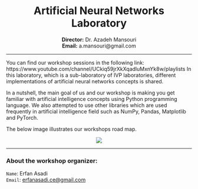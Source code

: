<center><h1>Artificial Neural Networks Laboratory</h1> 
<b>Director:</b> Dr. Azadeh Mansouri
<br />
<b>Email:</b> a.mansouri@gmail.com
</center>
<hr /> 
You can find our workshop sessions in the following link: <br /> 
https://www.youtube.com/channel/UCkiq59jrXkXqadluMxnYk8w/playlists
In this laboratory, which is a sub-laboratory of IVP laboratories, different implementations of artificial neural networks concepts is shared.

In a nutshell, the main goal of us and our workshop is making you get familiar with artificial intelligence concepts using Python programming language. We also attempted to use other libraries which are used frequently in artificial intelligence field such as NumPy, Pandas, Matplotlib and PyTorch.<br /> 

The below image illustrates our workshops road map.
<br /> 
<center><image src='./Roadmap.JPG' /></center>
<hr />
<h3>About the workshop organizer: </h3>

`Name`: Erfan Asadi
<br />
`Email`: erfanasadi.ce@gmail.com
<br />
